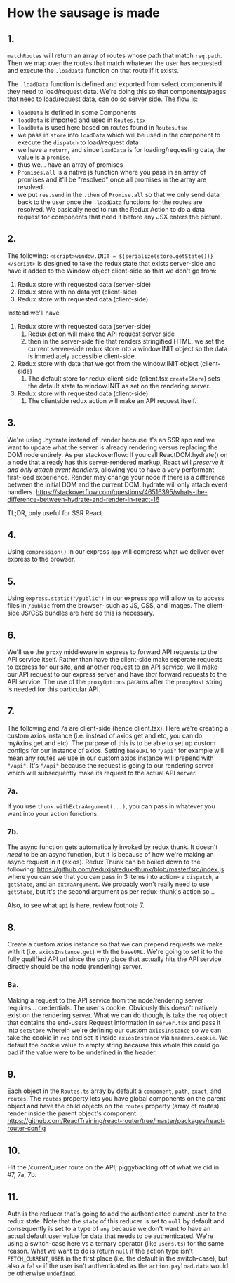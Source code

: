 # How the sausage is made

## 1.
`matchRoutes` will return an array of routes whose path that match `req.path`. Then we map over the routes that match whatever the user has requested and execute the `.loadData` function on that route if it exists. 

The `.loadData` function is defined and exported from select components if they need to load/request data. We're doing this so that components/pages that need to load/request data, can do so server side. The flow is: 
* `loadData` is defined in some Components
* `loadData` is imported and used in `Routes.tsx`
* `loadData` is used here based on routes found in `Routes.tsx`
* we pass in `store` into `loadData` which will be used in the component to execute the `dispatch` to load/request data
* we have a `return`, and since `loadData` is for loading/requesting data, the value is a `promise`.
* thus we... have an array of promises
* `Promises.all` is a native js function where you pass in an array of promises and it'll be "resolved" once all promises in the array are resolved.
* we put `res.send` in the `.then` of `Promise.all` so that we only send data back to the user once the `.loadData` functions for the routes are resolved. We basically need to run the Redux Action to do a data request for components that need it before any JSX enters the picture.

## 2.
The following: `<script>window.INIT = ${serialize(store.getState())}</script>` is designed to take the redux state that exists server-side and have it added to the Window object client-side so that we don't go from:
1. Redux store with requested data (server-side)
2. Redux store with no data yet (client-side)
3. Redux store with requested data (client-side)

Instead we'll have
1. Redux store with requested data (server-side)
    1. Redux action will make the API request server side
    2. then in the server-side file that renders stringified HTML, we set the current server-side redux store into a window.INIT object so the data is immediately accessible client-side.
2. Redux store with data that we got from the window.INIT object (client-side)
    1. The default store for redux client-side (client.tsx `createStore`) sets the default state to window.INIT as set on the rendering server.
3. Redux store with requested data (client-side)
    1. The clientside redux action will make an API request itself.

## 3.
We're using .hydrate instead of .render because it's an SSR app and we want to update what the server is already rendering versus replacing the DOM node entirely. As per stackoverflow: If you call ReactDOM.hydrate() on a node that already has this server-rendered markup,   React will *preserve it and only attach event handlers*, allowing you to have a very   performant first-load experience.   Render may change your node if there is a difference between the initial DOM and the   current DOM. hydrate will only attach event handlers. https://stackoverflow.com/questions/46516395/whats-the-difference-between-hydrate-and-render-in-react-16 

TL;DR, only useful for SSR React.

## 4.
Using `compression()` in our express `app` will compress what we deliver over express to the browser.

## 5.
Using `express.static("/public")` in our express `app` will allow us to access files in `/public` from the browser- such as JS, CSS, and images. The client-side JS/CSS bundles are here so this is necessary.

## 6.
We'll use the `proxy` middleware in express to forward API requests to the API service itself. Rather than have the client-side make seperate requests to express for our site, and another request to an API service, we'll make our API request to our express server and have *that* forward requests to the API service. The use of the `proxyOptions` params after the `proxyHost` string is needed for this particular API.

## 7.
The following and 7a are client-side (hence client.tsx). Here we're creating a custom axios instance (i.e. instead of axios.get and etc, you can do myAxios.get and etc). The purpose of this is to be able to set up custom configs for our instance of axios. Setting `baseURL` to `"/api"` for example will mean any routes we use in our custom axios instance will prepend with `"/api"`. It's `"/api"` because the request is going to our rendering server which will subsequently make its request to the actual API server.

### 7a.
If you use `thunk.withExtraArgument(...)`, you can pass in whatever you want into your action functions.

### 7b.
The async function gets automatically invoked by redux thunk. It doesn't *need* to be an async function, but it is because of how we're making an async request in it (axios). Redux Thunk can be boiled down to the following: https://github.com/reduxjs/redux-thunk/blob/master/src/index.js where you can see that you can pass in 3 items into action- a `dispatch`, a `getState`, and an `extraArgument`. We probably won't really need to use `getState`, but it's the second argument as per redux-thunk's action so...

Also, to see what `api` is here, review footnote 7.

## 8.
Create a custom axios instance so that we can prepend requests we make with it (i.e. `axiosInstance.get`) with the `baseURL`. We're going to set it to the fully qualified API url since the only place that actually hits the API service directly should be the node (rendering) server.

### 8a.
Making a request to the API service from the node/rendering server requires... credentials. The user's cookie. Obviously this doesn't natively exist on the rendering server. What we can do though, is take the `req` object that contains the end-users Request information in `server.tsx` and pass it into `setStore` wherein we're defining our custom `axiosInstance` so we can take the cookie in `req` and set it inside `axiosInstance` via `headers.cookie`. We default the cookie value to empty string because this whole this could go bad if the value were to be undefined in the header.

## 9.
Each object in the `Routes.ts` array by default a `component`, `path`, `exact`, and `routes`. The `routes` property lets you have global components on the parent object and have the child objects on the `routes` property (array of routes) render inside the parent object's component. https://github.com/ReactTraining/react-router/tree/master/packages/react-router-config

## 10.
Hit the /current_user route on the API, piggybacking off of what we did in #7, 7a, 7b.

## 11.
Auth is the reducer that's going to add the authenticated current user to the redux state. Note that the `state` of this reducer is set to `null` by default and consequently is set to a type of `any` because we don't want to have an actual default user value for data that needs to be authenticated. We're using a switch-case here vs a ternary operator (like `users.ts`) for the same reason. What we want to do is return `null` if the action type isn't `FETCH_CURRENT_USER` in the first place (i.e. the default in the switch-case), but also a `false` if the user isn't authenticated as the `action.payload.data` would be otherwise `undefined`.